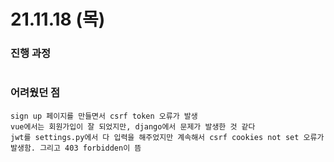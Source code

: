# 21.11.18 (목)



### 진행 과정

```

```



### 어려웠던 점

```
sign up 페이지를 만들면서 csrf token 오류가 발생
vue에서는 회원가입이 잘 되었지만, django에서 문제가 발생한 것 같다
jwt를 settings.py에서 다 입력을 해주었지만 계속해서 csrf cookies not set 오류가 발생함. 그리고 403 forbidden이 뜸
```

